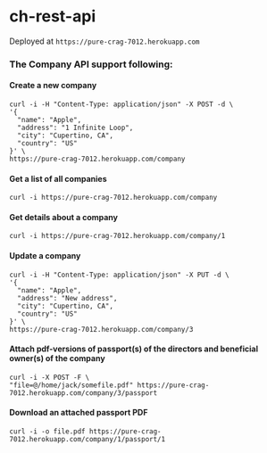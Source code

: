 # ch-rest-api
Deployed at `https://pure-crag-7012.herokuapp.com`

### The Company API support following:

#### Create a new company
```
curl -i -H "Content-Type: application/json" -X POST -d \
'{
  "name": "Apple",
  "address": "1 Infinite Loop",
  "city": "Cupertino, CA",
  "country": "US"
}' \
https://pure-crag-7012.herokuapp.com/company
```                       

#### Get a list of all companies
`curl -i https://pure-crag-7012.herokuapp.com/company`

#### Get details about a company
`curl -i https://pure-crag-7012.herokuapp.com/company/1`

#### Update a company
```
curl -i -H "Content-Type: application/json" -X PUT -d \
'{
  "name": "Apple",
  "address": "New address",
  "city": "Cupertino, CA",
  "country": "US"
}' \
https://pure-crag-7012.herokuapp.com/company/3
```

#### Attach pdf-versions of passport(s) of the directors and beneficial owner(s) of the company
```
curl -i -X POST -F \
"file=@/home/jack/somefile.pdf" https://pure-crag-7012.herokuapp.com/company/3/passport 
```

#### Download an attached passport PDF
```
curl -i -o file.pdf https://pure-crag-7012.herokuapp.com/company/1/passport/1
```

